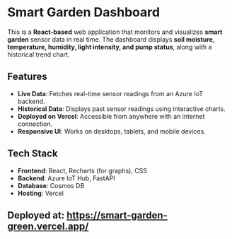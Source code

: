# Smart Garden Dashboard

This is a **React-based** web application that monitors and visualizes **smart garden** sensor data in real time. The dashboard displays **soil moisture, temperature, humidity, light intensity, and pump status**, along with a historical trend chart.

## Features
- **Live Data**: Fetches real-time sensor readings from an Azure IoT backend.
- **Historical Data**: Displays past sensor readings using interactive charts.
- **Deployed on Vercel**: Accessible from anywhere with an internet connection.
- **Responsive UI**: Works on desktops, tablets, and mobile devices.

## Tech Stack
- **Frontend**: React, Recharts (for graphs), CSS
- **Backend**: Azure IoT Hub, FastAPI
- **Database**: Cosmos DB
- **Hosting**: Vercel

## Deployed at: https://smart-garden-green.vercel.app/
